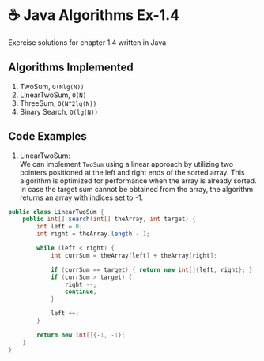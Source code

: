 # ☕ Java Algorithms Ex-1.4
Exercise solutions for chapter 1.4 written in Java

## Algorithms Implemented
1. TwoSum, `O(Nlg(N))`
2. LinearTwoSum, `O(N)`
3. ThreeSum, `O(N^2lg(N))`
4. Binary Search, `O(lg(N))`

## Code Examples
1. LinearTwoSum:  
We can implement `TwoSum` using a linear approach by utilizing two pointers positioned at the left and right ends of the sorted array. This algorithm is optimized for performance when the array is already sorted. In case the target sum cannot be obtained from the array, the algorithm returns an array with indices set to -1.
```java
public class LinearTwoSum {
    public int[] search(int[] theArray, int target) {
        int left = 0;
        int right = theArray.length - 1;

        while (left < right) {
            int currSum = theArray[left] + theArray[right];

            if (currSum == target) { return new int[]{left, right}; }
            if (currSum > target) {
                right --;
                continue;
            }

            left ++;
        }

        return new int[]{-1, -1};
    }
}
```
